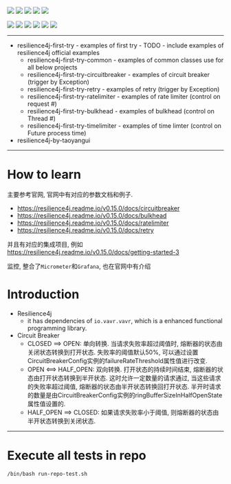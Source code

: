 ![](https://img.shields.io/badge/language-java-blue)
![](https://img.shields.io/badge/technology-resilience4j,%20rate%20limiting,%20circuit%20breaker-blue)
![](https://img.shields.io/badge/development%20year-2020-orange)
![](https://img.shields.io/badge/contributor-shijian%20su-purple)
![](https://img.shields.io/badge/license-MIT-lightgrey)

![](https://img.shields.io/github/languages/top/shijiansu/microservice-java-resilience4j)
![](https://img.shields.io/github/languages/count/shijiansu/microservice-java-resilience4j)
![](https://img.shields.io/github/languages/code-size/shijiansu/microservice-java-resilience4j)
![](https://img.shields.io/github/repo-size/shijiansu/microservice-java-resilience4j)
![](https://img.shields.io/github/last-commit/shijiansu/microservice-java-resilience4j?color=red)
![](https://github.com/shijiansu/microservice-java-resilience4j/workflows/ci%20build/badge.svg)

--------------------------------------------------------------------------------

- resilience4j-first-try - examples of first try - TODO - include examples of resilience4j official examples
  - resilience4j-first-try-common - examples of common classes use for all below projects
  - resilience4j-first-try-circuitbreaker - examples of circuit breaker (trigger by Exception)
  - resilience4j-first-try-retry - examples of retry (trigger by Exception)
  - resilience4j-first-try-ratelimiter - examples of rate limiter (control on request #)
  - resilience4j-first-try-bulkhead - examples of bulkhead (control on Thread #)
  - resilience4j-first-try-timelimiter - examples of time limter (control on Future process time)
- resilience4j-by-taoyangui

--------------------------------------------------------------------------------

# How to learn

主要参考官网, 官网中有对应的参数文档和例子.

- https://resilience4j.readme.io/v0.15.0/docs/circuitbreaker
- https://resilience4j.readme.io/v0.15.0/docs/bulkhead
- https://resilience4j.readme.io/v0.15.0/docs/ratelimiter
- https://resilience4j.readme.io/v0.15.0/docs/retry

并且有对应的集成项目, 例如<https://resilience4j.readme.io/v0.15.0/docs/getting-started-3>

监控, 整合了`Micrometer`和`Grafana`, 也在官网中有介绍

# Introduction

- Resilience4j
  - it has dependencies of `io.vavr.vavr`, which is a enhanced functional programming library. 
- Circuit Breaker
  - CLOSED ==> OPEN: 单向转换. 当请求失败率超过阈值时, 熔断器的状态由关闭状态转换到打开状态. 失败率的阈值默认50%, 可以通过设置CircuitBreakerConfig实例的failureRateThreshold属性值进行改变.
  - OPEN <==> HALF_OPEN: 双向转换. 打开状态的持续时间结束, 熔断器的状态由打开状态转换到半开状态. 这时允许一定数量的请求通过, 当这些请求的失败率超过阈值, 熔断器的状态由半开状态转换回打开状态. 半开时请求的数量是由CircuitBreakerConfig实例的ringBufferSizeInHalfOpenState属性值设置的.
  - HALF_OPEN ==> CLOSED: 如果请求失败率小于阈值, 则熔断器的状态由半开状态转换到关闭状态.

--------------------------------------------------------------------------------

# Execute all tests in repo

`/bin/bash run-repo-test.sh`

